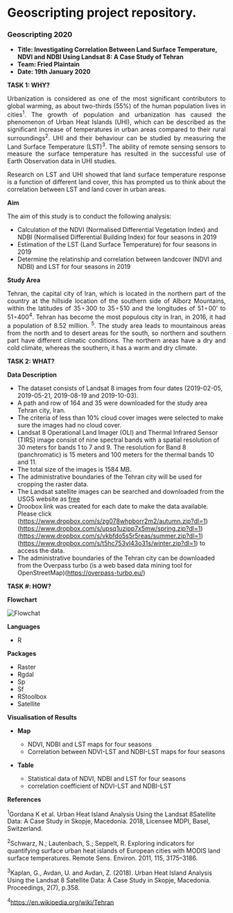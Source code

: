# Geoscripting project repository.

### Geoscripting 2020 
- **Title:	 Investigating Correlation Between Land Surface Temperature, NDVI and NDBI Using Landsat 8: A Case Study of Tehran**
- **Team:	 Fried Plaintain**
- **Date:	19th January 2020**


**TASK 1: WHY?**


<p align="justify">Urbanization is considered as one of the most significant contributors to global warming, as about two-thirds (55%) of the human population lives in cities<sup>1</sup>. The growth of population and urbanization has caused the phenomenon of Urban Heat Islands (UHI), which can be described as the significant increase of temperatures in urban areas compared to their rural surroundings<sup>2</sup>. UHI and their behaviour can be studied by measuring the Land Surface Temperature (LST)<sup>3</sup>. The ability of remote sensing sensors to measure the surface temperature has resulted in the successful use of Earth Observation data in UHI studies.</p>


<p align="justify">Research on LST and UHI showed that land surface temperature response is a function of different land cover, this has prompted us to think about the correlation between LST and land cover in urban areas.</div>


**Aim**


The aim of this study is to conduct the following analysis:

- Calculation of  the NDVI (Normalised Differential Vegetation Index) and NDBI (Normalised Differential Building Index) for four seasons in 2019
- Estimation of  the LST (Land Surface Temperature) for four seasons in 2019
- Determine the relatinship and correlation between landcover (NDVI and NDBI) and LST for four seasons in 2019


**Study Area**


<p align="justify">Tehran, the capital city of Iran, which is located in the northern part of the country at the hillside location of the southern side of Alborz Mountains, within the latitudes of 35◦300 to 35◦510 and the longitudes of 51◦00’ to 51◦400<sup>4</sup>. Tehran has become the most populous city in Iran, in 2016, it had a population of 8.52 million. <sup>5</sup>. The study area leads to mountainous areas from the north and to desert areas for the south, so northern and southern part have different climatic conditions. The northern areas have a dry and cold climate, whereas the southern, it has a warm and dry climate. </div>


**TASK 2: WHAT?**


**Data Description**


 - The dataset consists of Landsat 8  images from four dates (2019-02-05, 2019-05-21, 2019-08-19 and 2019-10-03).  
 - A path and row of 164 and 35 were downloaded for the study area Tehran city, Iran.
 - The criteria of less than 10% cloud cover images were selected to make sure the images had no cloud cover.
 - Landsat 8 Operational Land Imager (OLI) and Thermal Infrared Sensor (TIRS) image consist of nine spectral bands with a spatial resolution of 30 meters for bands 1 to 7 and 9. The resolution for Band 8 (panchromatic) is 15 meters and 100 meters for the thermal bands 10 and 11.
 - The total size of the images is 1584 MB.
 - The administrative boundaries of the Tehran city will be used for cropping the raster data.
 - The Landsat satellite images can be searched and downloaded from the USGS website as [free](https://earthexplorer.usgs.gov/)
 - Droobox link was created for each date to make the data available. Please click (https://www.dropbox.com/s/zg078whpborr2m2/autumn.zip?dl=1)(https://www.dropbox.com/s/upsq1uzipp7x5mw/spring.zip?dl=1)(https://www.dropbox.com/s/vkbfdo5s5r5reas/summer.zip?dl=1)(https://www.dropbox.com/s/t5hc753vl43o31s/winter.zip?dl=1) to access the data. 
 - The administrative boundaries of the Tehran city can be downloaded from the Overpass turbo (is a web based data mining tool for OpenStreetMap)(https://overpass-turbo.eu/)


**TASK #: HOW?**


**Flowchart**


![Flowchat](https://github.com/loveyazuma/geoscripting-exercises/blob/master/fpDiagram.png)


**Languages**
 - R
 
 
**Packages**
 - Raster
 - Rgdal
 - Sp 
 - Sf
- RStoolbox
 - Satellite 
 
 
 **Visualisation of Results**
 
 
 + **Map**
     - NDVI, NDBI and LST maps for four seasons
     - Correlation between NDVI-LST and NDBI-LST maps for four seasons
     
 
  + **Table**
     - Statistical data of NDVI, NDBI and LST for four seasons
     - correlation coefficient of NDVI-LST and NDBI-LST
 
 


**References**


<sup>1</sup>Gordana K et al. Urban Heat Island Analysis Using the Landsat 8Satellite Data: A Case Study in Skopje, Macedonia. 2018, Licensee MDPI, Basel, Switzerland. 


<sup>2</sup>Schwarz, N.; Lautenbach, S.; Seppelt, R. Exploring indicators for quantifying surface urban heat islands of European cities with MODIS land surface temperatures. Remote Sens. Environ. 2011, 115, 3175–3186.


<sup>3</sup>Kaplan, G., Avdan, U. and Avdan, Z. (2018). Urban Heat Island Analysis Using the Landsat 8 Satellite Data: A Case Study in Skopje, Macedonia. Proceedings, 2(7), p.358.


<sup>4</sup>https://en.wikipedia.org/wiki/Tehran




